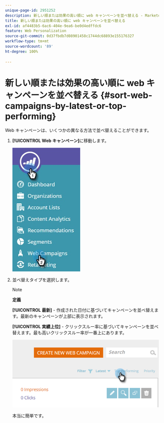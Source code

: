 ```yaml
---
unique-page-id: 2951252
description: 新しい順または効果の高い順に web キャンペーンを並べ替える - Marketo ドキュメント - 製品ドキュメント
title: 新しい順または効果の高い順に web キャンペーンを並べ替える
exl-id: af4483b5-6ac6-404e-9ea6-be0d4edffdc6
feature: Web Personalization
source-git-commit: 0d37fbdb7d08901458c1744dc68893e155176327
workflow-type: tm+mt
source-wordcount: '89'
ht-degree: 100%

---
```


# 新しい順または効果の高い順に web キャンペーンを並べ替える {#sort-web-campaigns-by-latest-or-top-performing}

Web キャンペーンは、いくつかの異なる方法で並べ替えることができます。

1. **[!UICONTROL Web キャンペーン]**&#x200B;に移動します。

   ![](assets/web-campaigns-hand-1.jpg)

1. 並べ替えタイプを選択します。

   >[!NOTE]
   >
   >**定義**
   >
   >**[!UICONTROL 最新]** - 作成された日付に基づいてキャンペーンを並べ替えます。最新のキャンペーンが上部に表示されます。
   >
   >**[!UICONTROL 実績上位]** - クリックスルー率に基づいてキャンペーンを並べ替えます。最も高いクリックスルー率が一番上にあります。

   ![](assets/image2016-11-4-13-3a34-3a59.png)

   本当に簡単です。
